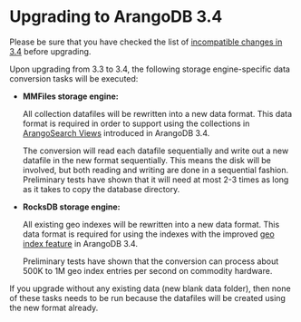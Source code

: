 Upgrading to ArangoDB 3.4
=========================

Please be sure that you have checked the list of
[incompatible changes in 3.4](../../ReleaseNotes/UpgradingChanges34.md)
before upgrading.

Upon upgrading from 3.3 to 3.4, the following storage engine-specific data conversion tasks
will be executed:

- **MMFiles storage engine:**

  All collection datafiles will be rewritten into a
  new data format. This data format is required in order to support using the collections
  in [ArangoSearch Views](../../Views/ArangoSearch/README.md) introduced in ArangoDB 3.4. 

  The conversion will read each datafile sequentially and write out a new datafile in the
  new format sequentially. This means the disk will be involved, but both reading and
  writing are done in a sequential fashion. Preliminary tests have shown that it will need 
  at most 2-3 times as long as it takes to copy the database directory.

- **RocksDB storage engine:**

  All existing geo indexes will be rewritten into a new 
  data format. This data format is required for using the indexes with the improved
  [geo index feature](../../Indexing/Geo.md) in ArangoDB 3.4. 
  
  Preliminary tests have shown that the conversion can process about 500K to 1M geo index 
  entries per second on commodity hardware.

If you upgrade without any existing data (new blank data folder), then none of these tasks
needs to be run because the datafiles will be created using the new format already.

